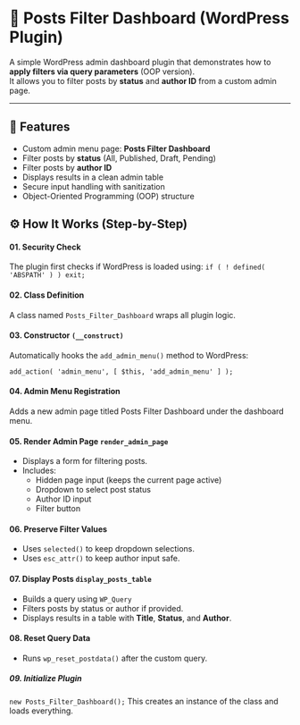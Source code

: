 # 🧩 Posts Filter Dashboard (WordPress Plugin)

A simple WordPress admin dashboard plugin that demonstrates how to **apply filters via query parameters** (OOP version).  
It allows you to filter posts by **status** and **author ID** from a custom admin page.

---

## 🚀 Features

- Custom admin menu page: **Posts Filter Dashboard**
- Filter posts by **status** (All, Published, Draft, Pending)
- Filter posts by **author ID**
- Displays results in a clean admin table
- Secure input handling with sanitization
- Object-Oriented Programming (OOP) structure

## ⚙️ How It Works (Step-by-Step)

#### 01. Security Check

The plugin first checks if WordPress is loaded using:
`if ( ! defined( 'ABSPATH' ) ) exit;`

#### 02. Class Definition
A class named `Posts_Filter_Dashboard` wraps all plugin logic.

#### 03. Constructor `(__construct)`
Automatically hooks the `add_admin_menu()` method to WordPress:

`add_action( 'admin_menu', [ $this, 'add_admin_menu' ] );`

#### 04. Admin Menu Registration
Adds a new admin page titled Posts Filter Dashboard under the dashboard menu.

#### 05. Render Admin Page `render_admin_page`
- Displays a form for filtering posts.
- Includes:
    - Hidden page input (keeps the current page active)
    - Dropdown to select post status
    - Author ID input
    - Filter button

#### 06. Preserve Filter Values
- Uses `selected()` to keep dropdown selections.
- Uses `esc_attr()` to keep author input safe.

#### 07. Display Posts `display_posts_table`
- Builds a query using `WP_Query`
- Filters posts by status or author if provided.
- Displays results in a table with **Title**, **Status**, and **Author**.

#### 08. Reset Query Data
- Runs `wp_reset_postdata()` after the custom query.

##### 09. Initialize Plugin
`new Posts_Filter_Dashboard();`
This creates an instance of the class and loads everything.
